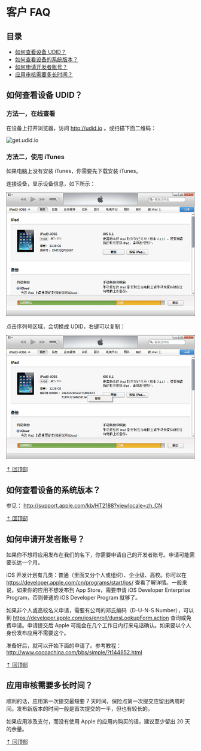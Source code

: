客户 FAQ
=====

目录
----
* [如何查看设备 UDID？](#如何查看设备-udid)
* [如何查看设备的系统版本？](#如何查看设备的系统版本)
* [如何申请开发者账号？](#如何申请开发者账号)
* [应用审核需要多长时间？](#应用审核需要多长时间)


如何查看设备 UDID？
-----

### 方法一，在线查看

在设备上打开浏览器，访问 http://udid.io 。或扫描下面二维码：

![get.udid.io](http://get.udid.io/static/images/qr.png)

### 方法二，使用 iTunes

如果电脑上没有安装 iTunes，你需要先下载安装 iTunes。

连接设备，显示设备信息，如下所示：

![设备摘要](itunes_device.png)

点击序列号区域，会切换成 UDID，右键可以复制：

![复制 UDID](itunes_copy_udid.png)

[⇡ 回顶部](#目录)


如何查看设备的系统版本？
-----
参见： http://support.apple.com/kb/HT2188?viewlocale=zh_CN

[⇡ 回顶部](#目录)


如何申请开发者账号？
-----
如果你不想将应用发布在我们的名下，你需要申请自己的开发者账号。申请可能需要长达一个月。

iOS 开发计划有几类：普通（里面又分个人或组织）、企业级、高校。你可以在 https://developer.apple.com/cn/programs/start/ios/ 查看了解详情。一般来说，如果你的应用不想发布到 App Store，需要申请 iOS Developer Enterprise Program，否则普通的 iOS Developer Program 就够了。

如果非个人或高校名义申请，需要有公司的邓氏编码（D-U-N-S Number），可以到 https://developer.apple.com/ios/enroll/dunsLookupForm.action 查询或免费申请。申请提交后 Apple 可能会在几个工作日内打来电话确认。如果要以个人身份发布应用不需要这个。

准备好后，就可以开始下面的申请了。参考教程：http://www.cocoachina.com/bbs/simple/?t144852.html

[⇡ 回顶部](#目录)


应用审核需要多长时间？
-----

顺利的话，应用第一次提交最短要 7 天时间，保险点第一次提交应留出两周时间。发布新版本的时间一般是首次提交的一半，但也有较长的。

如果应用涉及支付，而没有使用 Apple 的应用内购买的话，建议至少留出 20 天的余量。

[⇡ 回顶部](#目录)
